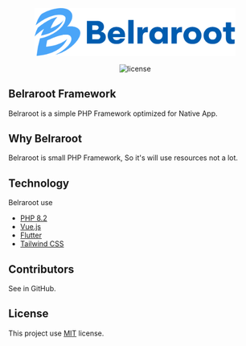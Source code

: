 <p align="center"><img width="400" src="./logo.png" alt="logo"/></p>

<p align="center"><img src="https://img.shields.io/badge/license-MIT-green" alt="license"/></p>

## Belraroot Framework

Belraroot is a simple PHP Framework optimized for Native App.

## Why Belraroot

Belraroot is small PHP Framework, So it's will use resources not a lot.

## Technology

Belraroot use 
- [PHP 8.2](https://php.net)
- [Vue.js](https://vuejs.org)
- [Flutter](https://flutter.dev)
- [Tailwind CSS](https://tailwindcss.com)

## Contributors

See in GitHub.

## License

This project use [MIT](https://opensource.org/license/mit/) license.
